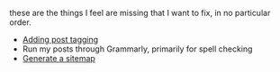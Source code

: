 these are the things I feel are missing that I want to fix, in no particular order.
- [Adding post tagging](https://www.jasonemiller.org/2020/12/23/tagging-posts-in-jekyll-minima.html)
- Run my posts through Grammarly, primarily for spell checking
- [Generate a sitemap](https://www.independent-software.com/generating-a-sitemap-xml-with-jekyll-without-a-plugin.html)
